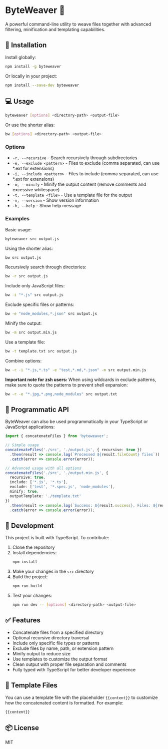 # ByteWeaver 🧵 

A powerful command-line utility to weave files together with advanced filtering, minification and templating capabilities.

## 🚀 Installation

Install globally:

```bash
npm install -g byteweaver
```

Or locally in your project:

```bash
npm install --save-dev byteweaver
```

## 💻 Usage

```bash
byteweaver [options] <directory-path> <output-file>
```

Or use the shorter alias:

```bash
bw [options] <directory-path> <output-file>
```

### Options

- `-r, --recursive` - Search recursively through subdirectories
- `-e, --exclude <pattern>` - Files to exclude (comma separated, can use *.ext for extensions)
- `-i, --include <pattern>` - Files to include (comma separated, can use *.ext for extensions)
- `-m, --minify` - Minify the output content (remove comments and excessive whitespace)
- `-t, --template <file>` - Use a template file for the output
- `-v, --version` - Show version information
- `-h, --help` - Show help message

### Examples

Basic usage:

```bash
byteweaver src output.js
```

Using the shorter alias:

```bash
bw src output.js
```

Recursively search through directories:

```bash
bw -r src output.js
```

Include only JavaScript files:

```bash
bw -i "*.js" src output.js
```

Exclude specific files or patterns:

```bash
bw -e "node_modules,*.json" src output.js
```

Minify the output:

```bash
bw -m src output.min.js
```

Use a template file:

```bash
bw -t template.txt src output.js
```

Combine options:

```bash
bw -r -i "*.js,*.ts" -e "test,*.md,*.json" -m src output.min.js
```

**Important note for zsh users:** When using wildcards in exclude patterns, make sure to quote the patterns to prevent shell expansion:

```bash
bw -r -e "*.jpg,*.png,node_modules" src output.txt
```

## 🔧 Programmatic API

ByteWeaver can also be used programmatically in your TypeScript or JavaScript applications:

```typescript
import { concatenateFiles } from 'byteweaver';

// Simple usage
concatenateFiles('./src', './output.js', { recursive: true })
  .then(result => console.log(`Processed ${result.fileCount} files`))
  .catch(error => console.error(error));

// Advanced usage with all options
concatenateFiles('./src', './output.min.js', {
  recursive: true,
  include: ['*.js', '*.ts'],
  exclude: ['test', '*.spec.js', 'node_modules'],
  minify: true,
  outputTemplate: './template.txt'
})
  .then(result => console.log(`Success: ${result.success}, Files: ${result.fileCount}`))
  .catch(error => console.error(error));
```

## 🔨 Development

This project is built with TypeScript. To contribute:

1. Clone the repository
2. Install dependencies:
   ```bash
   npm install
   ```
3. Make your changes in the `src` directory
4. Build the project:
   ```bash
   npm run build
   ```
5. Test your changes:
   ```bash
   npm run dev -- [options] <directory-path> <output-file>
   ```

## ✅ Features

- Concatenate files from a specified directory
- Optional recursive directory traversal
- Include only specific file types or patterns
- Exclude files by name, path, or extension pattern
- Minify output to reduce size
- Use templates to customize the output format
- Clean output with proper file separation and comments
- Fully typed with TypeScript for better developer experience

## 📄 Template Files

You can use a template file with the placeholder `{{content}}` to customize how the concatenated content is formatted. For example:

```
{{content}}
```

## 📦 License

MIT